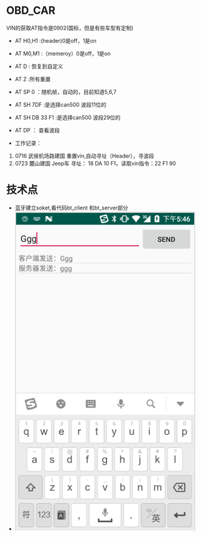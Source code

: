 # OBD_CAR
 VIN的获取AT指令是0902(国标，但是有些车型有定制)
 
 
* AT H0,H1 :(header)0是off，1是on
* AT M0,M1 :（memeroy）0是off，1是on
* AT D : 恢复到自定义
* AT Z  :所有重置
* AT SP 0 ：随机帧，自动的，目前知道5,6,7
* AT SH 7DF  :是选择can500 波段11位的
* AT SH DB 33 F1 :是选择can500 波段29位的
* AT DP ： 查看波段

* 工作记录：
1. 0716 武侯机场路建国  重置vin,自动寻址（Header），寻波段
2. 0723 麓山建国 Jeep车 寻址： 18 DA 10 F1，读取vin指令：22 F1 90

# 技术点
 *  蓝牙建立soket,看代码bt_client 和bt_server部分
 *  ![image](https://github.com/laiyuchenrushuang/OBD_CAR/blob/master/lizi.png)
 
 
